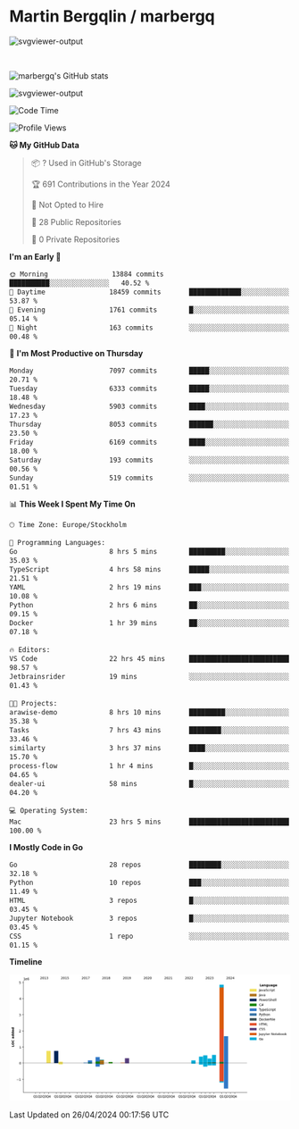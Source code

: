 # Martin Bergqlin / marbergq

![svgviewer-output](https://user-images.githubusercontent.com/2405410/206014777-22d41ecb-c24f-421d-b7d9-bba2cb5bb0de.svg)

<br>

<!--- [![Martin's Week](https://github-readme-stats.vercel.app/api/wakatime?username=marbergq&theme=dark)](https://github.com/anuraghazra/github-readme-stats) -->

![marbergq's GitHub stats](https://github-readme-stats.vercel.app/api?username=marbergq&count_private=true&show_icons=true)

![svgviewer-output](https://wakatime.com/badge/user/3f0a2069-6683-4e19-9a4a-7d21ea815067.svg)

<!--START_SECTION:waka-->
![Code Time](http://img.shields.io/badge/Code%20Time-3%2C984%20hrs%2018%20mins-blue)

![Profile Views](http://img.shields.io/badge/Profile%20Views-0-blue)

**🐱 My GitHub Data** 

> 📦 ? Used in GitHub's Storage 
 > 
> 🏆 691 Contributions in the Year 2024
 > 
> 🚫 Not Opted to Hire
 > 
> 📜 28 Public Repositories 
 > 
> 🔑 0 Private Repositories 
 > 
**I'm an Early 🐤** 

```text
🌞 Morning                13884 commits       ██████████░░░░░░░░░░░░░░░   40.52 % 
🌆 Daytime                18459 commits       █████████████░░░░░░░░░░░░   53.87 % 
🌃 Evening                1761 commits        █░░░░░░░░░░░░░░░░░░░░░░░░   05.14 % 
🌙 Night                  163 commits         ░░░░░░░░░░░░░░░░░░░░░░░░░   00.48 % 
```
📅 **I'm Most Productive on Thursday** 

```text
Monday                   7097 commits        █████░░░░░░░░░░░░░░░░░░░░   20.71 % 
Tuesday                  6333 commits        █████░░░░░░░░░░░░░░░░░░░░   18.48 % 
Wednesday                5903 commits        ████░░░░░░░░░░░░░░░░░░░░░   17.23 % 
Thursday                 8053 commits        ██████░░░░░░░░░░░░░░░░░░░   23.50 % 
Friday                   6169 commits        ████░░░░░░░░░░░░░░░░░░░░░   18.00 % 
Saturday                 193 commits         ░░░░░░░░░░░░░░░░░░░░░░░░░   00.56 % 
Sunday                   519 commits         ░░░░░░░░░░░░░░░░░░░░░░░░░   01.51 % 
```


📊 **This Week I Spent My Time On** 

```text
🕑︎ Time Zone: Europe/Stockholm

💬 Programming Languages: 
Go                       8 hrs 5 mins        █████████░░░░░░░░░░░░░░░░   35.03 % 
TypeScript               4 hrs 58 mins       █████░░░░░░░░░░░░░░░░░░░░   21.51 % 
YAML                     2 hrs 19 mins       ███░░░░░░░░░░░░░░░░░░░░░░   10.08 % 
Python                   2 hrs 6 mins        ██░░░░░░░░░░░░░░░░░░░░░░░   09.15 % 
Docker                   1 hr 39 mins        ██░░░░░░░░░░░░░░░░░░░░░░░   07.18 % 

🔥 Editors: 
VS Code                  22 hrs 45 mins      █████████████████████████   98.57 % 
Jetbrainsrider           19 mins             ░░░░░░░░░░░░░░░░░░░░░░░░░   01.43 % 

🐱‍💻 Projects: 
arawise-demo             8 hrs 10 mins       █████████░░░░░░░░░░░░░░░░   35.38 % 
Tasks                    7 hrs 43 mins       ████████░░░░░░░░░░░░░░░░░   33.46 % 
similarty                3 hrs 37 mins       ████░░░░░░░░░░░░░░░░░░░░░   15.70 % 
process-flow             1 hr 4 mins         █░░░░░░░░░░░░░░░░░░░░░░░░   04.65 % 
dealer-ui                58 mins             █░░░░░░░░░░░░░░░░░░░░░░░░   04.20 % 

💻 Operating System: 
Mac                      23 hrs 5 mins       █████████████████████████   100.00 % 
```

**I Mostly Code in Go** 

```text
Go                       28 repos            ████████░░░░░░░░░░░░░░░░░   32.18 % 
Python                   10 repos            ███░░░░░░░░░░░░░░░░░░░░░░   11.49 % 
HTML                     3 repos             █░░░░░░░░░░░░░░░░░░░░░░░░   03.45 % 
Jupyter Notebook         3 repos             █░░░░░░░░░░░░░░░░░░░░░░░░   03.45 % 
CSS                      1 repo              ░░░░░░░░░░░░░░░░░░░░░░░░░   01.15 % 
```



**Timeline**

![Lines of Code chart](https://raw.githubusercontent.com/marbergq/marbergq/main/assets/bar_graph.png)


 Last Updated on 26/04/2024 00:17:56 UTC
<!--END_SECTION:waka-->
